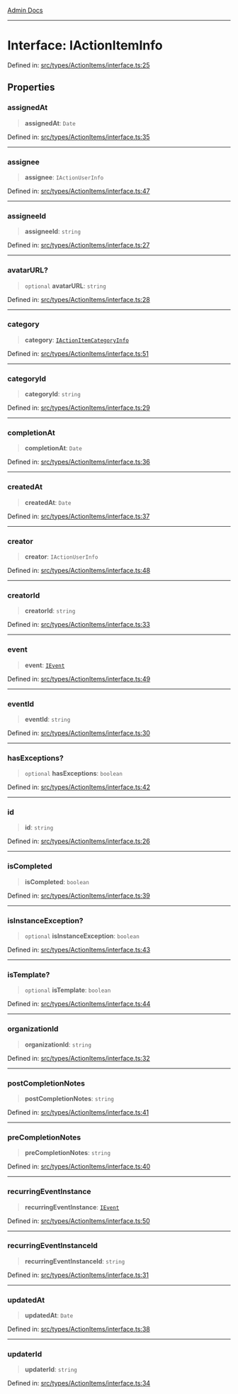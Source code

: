 [Admin Docs](/)

***

# Interface: IActionItemInfo

Defined in: [src/types/ActionItems/interface.ts:25](https://github.com/PalisadoesFoundation/talawa-admin/blob/main/src/types/ActionItems/interface.ts#L25)

## Properties

### assignedAt

> **assignedAt**: `Date`

Defined in: [src/types/ActionItems/interface.ts:35](https://github.com/PalisadoesFoundation/talawa-admin/blob/main/src/types/ActionItems/interface.ts#L35)

***

### assignee

> **assignee**: `IActionUserInfo`

Defined in: [src/types/ActionItems/interface.ts:47](https://github.com/PalisadoesFoundation/talawa-admin/blob/main/src/types/ActionItems/interface.ts#L47)

***

### assigneeId

> **assigneeId**: `string`

Defined in: [src/types/ActionItems/interface.ts:27](https://github.com/PalisadoesFoundation/talawa-admin/blob/main/src/types/ActionItems/interface.ts#L27)

***

### avatarURL?

> `optional` **avatarURL**: `string`

Defined in: [src/types/ActionItems/interface.ts:28](https://github.com/PalisadoesFoundation/talawa-admin/blob/main/src/types/ActionItems/interface.ts#L28)

***

### category

> **category**: [`IActionItemCategoryInfo`](types\ActionItems\interface\README\interfaces\IActionItemCategoryInfo.md)

Defined in: [src/types/ActionItems/interface.ts:51](https://github.com/PalisadoesFoundation/talawa-admin/blob/main/src/types/ActionItems/interface.ts#L51)

***

### categoryId

> **categoryId**: `string`

Defined in: [src/types/ActionItems/interface.ts:29](https://github.com/PalisadoesFoundation/talawa-admin/blob/main/src/types/ActionItems/interface.ts#L29)

***

### completionAt

> **completionAt**: `Date`

Defined in: [src/types/ActionItems/interface.ts:36](https://github.com/PalisadoesFoundation/talawa-admin/blob/main/src/types/ActionItems/interface.ts#L36)

***

### createdAt

> **createdAt**: `Date`

Defined in: [src/types/ActionItems/interface.ts:37](https://github.com/PalisadoesFoundation/talawa-admin/blob/main/src/types/ActionItems/interface.ts#L37)

***

### creator

> **creator**: `IActionUserInfo`

Defined in: [src/types/ActionItems/interface.ts:48](https://github.com/PalisadoesFoundation/talawa-admin/blob/main/src/types/ActionItems/interface.ts#L48)

***

### creatorId

> **creatorId**: `string`

Defined in: [src/types/ActionItems/interface.ts:33](https://github.com/PalisadoesFoundation/talawa-admin/blob/main/src/types/ActionItems/interface.ts#L33)

***

### event

> **event**: [`IEvent`](types\Event\interface\README\interfaces\IEvent.md)

Defined in: [src/types/ActionItems/interface.ts:49](https://github.com/PalisadoesFoundation/talawa-admin/blob/main/src/types/ActionItems/interface.ts#L49)

***

### eventId

> **eventId**: `string`

Defined in: [src/types/ActionItems/interface.ts:30](https://github.com/PalisadoesFoundation/talawa-admin/blob/main/src/types/ActionItems/interface.ts#L30)

***

### hasExceptions?

> `optional` **hasExceptions**: `boolean`

Defined in: [src/types/ActionItems/interface.ts:42](https://github.com/PalisadoesFoundation/talawa-admin/blob/main/src/types/ActionItems/interface.ts#L42)

***

### id

> **id**: `string`

Defined in: [src/types/ActionItems/interface.ts:26](https://github.com/PalisadoesFoundation/talawa-admin/blob/main/src/types/ActionItems/interface.ts#L26)

***

### isCompleted

> **isCompleted**: `boolean`

Defined in: [src/types/ActionItems/interface.ts:39](https://github.com/PalisadoesFoundation/talawa-admin/blob/main/src/types/ActionItems/interface.ts#L39)

***

### isInstanceException?

> `optional` **isInstanceException**: `boolean`

Defined in: [src/types/ActionItems/interface.ts:43](https://github.com/PalisadoesFoundation/talawa-admin/blob/main/src/types/ActionItems/interface.ts#L43)

***

### isTemplate?

> `optional` **isTemplate**: `boolean`

Defined in: [src/types/ActionItems/interface.ts:44](https://github.com/PalisadoesFoundation/talawa-admin/blob/main/src/types/ActionItems/interface.ts#L44)

***

### organizationId

> **organizationId**: `string`

Defined in: [src/types/ActionItems/interface.ts:32](https://github.com/PalisadoesFoundation/talawa-admin/blob/main/src/types/ActionItems/interface.ts#L32)

***

### postCompletionNotes

> **postCompletionNotes**: `string`

Defined in: [src/types/ActionItems/interface.ts:41](https://github.com/PalisadoesFoundation/talawa-admin/blob/main/src/types/ActionItems/interface.ts#L41)

***

### preCompletionNotes

> **preCompletionNotes**: `string`

Defined in: [src/types/ActionItems/interface.ts:40](https://github.com/PalisadoesFoundation/talawa-admin/blob/main/src/types/ActionItems/interface.ts#L40)

***

### recurringEventInstance

> **recurringEventInstance**: [`IEvent`](types\Event\interface\README\interfaces\IEvent.md)

Defined in: [src/types/ActionItems/interface.ts:50](https://github.com/PalisadoesFoundation/talawa-admin/blob/main/src/types/ActionItems/interface.ts#L50)

***

### recurringEventInstanceId

> **recurringEventInstanceId**: `string`

Defined in: [src/types/ActionItems/interface.ts:31](https://github.com/PalisadoesFoundation/talawa-admin/blob/main/src/types/ActionItems/interface.ts#L31)

***

### updatedAt

> **updatedAt**: `Date`

Defined in: [src/types/ActionItems/interface.ts:38](https://github.com/PalisadoesFoundation/talawa-admin/blob/main/src/types/ActionItems/interface.ts#L38)

***

### updaterId

> **updaterId**: `string`

Defined in: [src/types/ActionItems/interface.ts:34](https://github.com/PalisadoesFoundation/talawa-admin/blob/main/src/types/ActionItems/interface.ts#L34)
